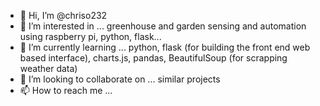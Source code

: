 - 👋 Hi, I’m @chriso232
- 👀 I’m interested in ... greenhouse and garden sensing and automation using raspberry pi, python, flask...
- 🌱 I’m currently learning ... python, flask (for building the front end web based interface), charts.js, pandas, BeautifulSoup (for scrapping weather data)
- 💞️ I’m looking to collaborate on ... similar projects
- 📫 How to reach me ...

<!---
chriso232/chriso232 is a ✨ special ✨ repository because its `README.md` (this file) appears on your GitHub profile.
You can click the Preview link to take a look at your changes.
--->
